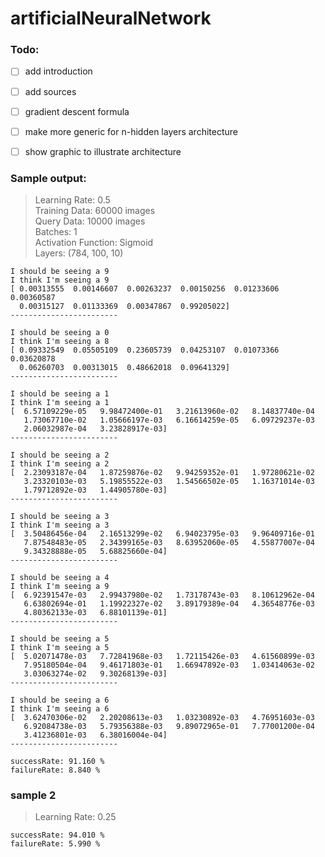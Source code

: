 # artificialNeuralNetwork

### Todo:
- [ ] add introduction
- [ ] add sources
- [ ] gradient descent formula
- [ ] make more generic for n-hidden layers architecture
- [ ] show graphic to illustrate architecture



### Sample output:
>Learning Rate: 0.5<br>
Training Data: 60000 images<br>
Query Data: 10000 images<br>
Batches: 1<br>
Activation Function: Sigmoid<br>
Layers: (784, 100, 10)<br>
```
I should be seeing a 9
I think I'm seeing a 9
[ 0.00313555  0.00146607  0.00263237  0.00150256  0.01233606  0.00360587
  0.00315127  0.01133369  0.00347867  0.99205022]
------------------------

I should be seeing a 0
I think I'm seeing a 8
[ 0.09332549  0.05505109  0.23605739  0.04253107  0.01073366  0.03620878
  0.06260703  0.00313015  0.48662018  0.09641329]
------------------------

I should be seeing a 1
I think I'm seeing a 1
[  6.57109229e-05   9.98472400e-01   3.21613960e-02   8.14837740e-04
   1.73067710e-02   1.05666197e-03   6.16614259e-05   6.09729237e-03
   2.06032987e-04   3.23828917e-03]
------------------------

I should be seeing a 2
I think I'm seeing a 2
[  2.23093187e-04   1.87259876e-02   9.94259352e-01   1.97280621e-02
   3.23320103e-03   5.19855522e-03   1.54566502e-05   1.16371014e-03
   1.79712892e-03   1.44905780e-03]
------------------------

I should be seeing a 3
I think I'm seeing a 3
[  3.50486456e-04   2.16513299e-02   6.94023795e-03   9.96409716e-01
   7.87548483e-05   2.34399165e-03   8.63952060e-05   4.55877007e-04
   9.34328888e-05   5.68825660e-04]
------------------------

I should be seeing a 4
I think I'm seeing a 9
[  6.92391547e-03   2.99437980e-02   1.73178743e-03   8.10612962e-04
   6.63802694e-01   1.19922327e-02   3.89179389e-04   4.36548776e-03
   4.80362133e-03   6.88101139e-01]
------------------------

I should be seeing a 5
I think I'm seeing a 5
[  5.02071478e-03   7.72841968e-03   1.72115426e-03   4.61560899e-03
   7.95180504e-04   9.46171803e-01   1.66947892e-03   1.03414063e-02
   3.03063274e-02   9.30268139e-03]
------------------------

I should be seeing a 6
I think I'm seeing a 6
[  3.62470306e-02   2.20208613e-03   1.03230892e-03   4.76951603e-03
   6.92084738e-03   5.79356388e-03   9.89072965e-01   7.77001200e-04
   3.41236801e-03   6.38016004e-04]
------------------------

successRate: 91.160 %
failureRate: 8.840 %
```

### sample 2
> Learning Rate: 0.25
```
successRate: 94.010 %
failureRate: 5.990 %
```
